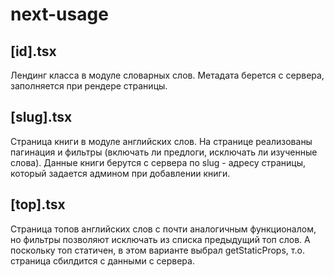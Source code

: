 # next-usage
## [id].tsx

Лендинг класса в модуле словарных слов. Метадата берется с сервера, заполняется при рендере страницы.

## [slug].tsx

Страница книги в модуле английских слов. На странице реализованы пагинация и фильтры (включать ли предлоги, исключать ли изученные слова). Данные книги берутся с сервера по slug - адресу страницы, который задается админом при добавлении книги.

## [top].tsx

Страница топов английских слов с почти аналогичным функционалом, но фильтры позволяют исключать из списка предыдущий топ слов. А поскольку топ статичен, в этом варианте выбрал getStaticProps, т.о. страница сбилдится с данными с сервера.
